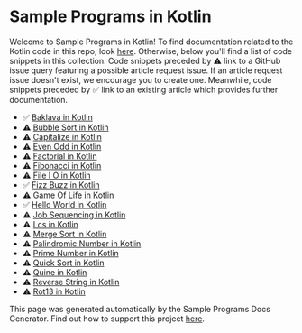 # Sample Programs in Kotlin

Welcome to Sample Programs in Kotlin! To find documentation related to the Kotlin 
    code in this repo, look [here](https://sample-programs.therenegadecoder.com/languages/kotlin).
     Otherwise, below you'll find a list of code snippets in this collection. 
    Code snippets preceded by :warning: link to a GitHub 
    issue query featuring a possible article request issue. If an article request issue 
    doesn't exist, we encourage you to create one. Meanwhile, code snippets preceded 
    by :white_check_mark: link to an existing article which provides further documentation.
    

- :white_check_mark: [Baklava in Kotlin](https://sample-programs.therenegadecoder.com/projects/baklava/kotlin)
- :warning: [Bubble Sort in Kotlin](https://github.com//TheRenegadeCoder/sample-programs-website/issues?utf8=%E2%9C%93&q=is%3Aissue+is%3Aopen+bubble+sort+kotlin)
- :warning: [Capitalize in Kotlin](https://github.com//TheRenegadeCoder/sample-programs-website/issues?utf8=%E2%9C%93&q=is%3Aissue+is%3Aopen+capitalize+kotlin)
- :warning: [Even Odd in Kotlin](https://github.com//TheRenegadeCoder/sample-programs-website/issues?utf8=%E2%9C%93&q=is%3Aissue+is%3Aopen+even+odd+kotlin)
- :warning: [Factorial in Kotlin](https://github.com//TheRenegadeCoder/sample-programs-website/issues?utf8=%E2%9C%93&q=is%3Aissue+is%3Aopen+factorial+kotlin)
- :warning: [Fibonacci in Kotlin](https://github.com//TheRenegadeCoder/sample-programs-website/issues?utf8=%E2%9C%93&q=is%3Aissue+is%3Aopen+fibonacci+kotlin)
- :warning: [File I O in Kotlin](https://github.com//TheRenegadeCoder/sample-programs-website/issues?utf8=%E2%9C%93&q=is%3Aissue+is%3Aopen+file+i+o+kotlin)
- :white_check_mark: [Fizz Buzz in Kotlin](https://sample-programs.therenegadecoder.com/projects/fizz-buzz/kotlin)
- :warning: [Game Of Life in Kotlin](https://github.com//TheRenegadeCoder/sample-programs-website/issues?utf8=%E2%9C%93&q=is%3Aissue+is%3Aopen+game+of+life+kotlin)
- :white_check_mark: [Hello World in Kotlin](https://sample-programs.therenegadecoder.com/projects/hello-world/kotlin)
- :warning: [Job Sequencing in Kotlin](https://github.com//TheRenegadeCoder/sample-programs-website/issues?utf8=%E2%9C%93&q=is%3Aissue+is%3Aopen+job+sequencing+kotlin)
- :warning: [Lcs in Kotlin](https://github.com//TheRenegadeCoder/sample-programs-website/issues?utf8=%E2%9C%93&q=is%3Aissue+is%3Aopen+lcs+kotlin)
- :warning: [Merge Sort in Kotlin](https://github.com//TheRenegadeCoder/sample-programs-website/issues?utf8=%E2%9C%93&q=is%3Aissue+is%3Aopen+merge+sort+kotlin)
- :warning: [Palindromic Number in Kotlin](https://github.com//TheRenegadeCoder/sample-programs-website/issues?utf8=%E2%9C%93&q=is%3Aissue+is%3Aopen+palindromic+number+kotlin)
- :warning: [Prime Number in Kotlin](https://github.com//TheRenegadeCoder/sample-programs-website/issues?utf8=%E2%9C%93&q=is%3Aissue+is%3Aopen+prime+number+kotlin)
- :warning: [Quick Sort in Kotlin](https://github.com//TheRenegadeCoder/sample-programs-website/issues?utf8=%E2%9C%93&q=is%3Aissue+is%3Aopen+quick+sort+kotlin)
- :warning: [Quine in Kotlin](https://github.com//TheRenegadeCoder/sample-programs-website/issues?utf8=%E2%9C%93&q=is%3Aissue+is%3Aopen+quine+kotlin)
- :warning: [Reverse String in Kotlin](https://github.com//TheRenegadeCoder/sample-programs-website/issues?utf8=%E2%9C%93&q=is%3Aissue+is%3Aopen+reverse+string+kotlin)
- :warning: [Rot13 in Kotlin](https://github.com//TheRenegadeCoder/sample-programs-website/issues?utf8=%E2%9C%93&q=is%3Aissue+is%3Aopen+rot13+kotlin)

This page was generated automatically by the Sample Programs Docs Generator. 
    Find out how to support this project [here](https://github.com/TheRenegadeCoder/sample-programs-docs-generator).